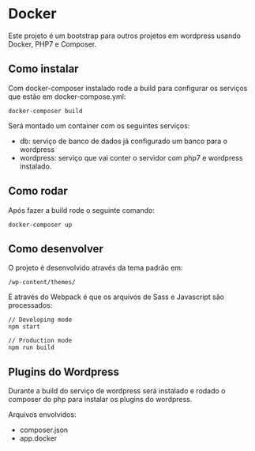 # Docker

Este projeto é um bootstrap para outros projetos em wordpress usando Docker, PHP7 e Composer.

## Como instalar

Com docker-composer instalado rode a build para configurar os serviços que estão em docker-compose.yml:

    docker-composer build

Será montado um container com os seguintes serviços:

- db: serviço de banco de dados já configurado um banco para o wordpress
- wordpress: serviço que vai conter o servidor com php7 e wordpress instalado.

## Como rodar

Após fazer a build rode o seguinte comando:

    docker-composer up


## Como desenvolver

O projeto é desenvolvido através da tema padrão em:

    /wp-content/themes/

E através do Webpack é que os arquivos de Sass e Javascript são processados:

    // Developing mode
    npm start

    // Production mode
    npm run build

## Plugins do Wordpress

Durante a build do serviço de wordpress será instalado e rodado o composer do php para instalar os plugins do wordpress.

Arquivos envolvidos:

- composer.json
- app.docker